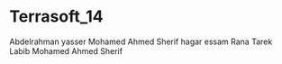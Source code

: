 Terrasoft_14
============
Abdelrahman yasser
Mohamed Ahmed Sherif
hagar essam
Rana Tarek Labib
Mohamed Ahmed Sherif